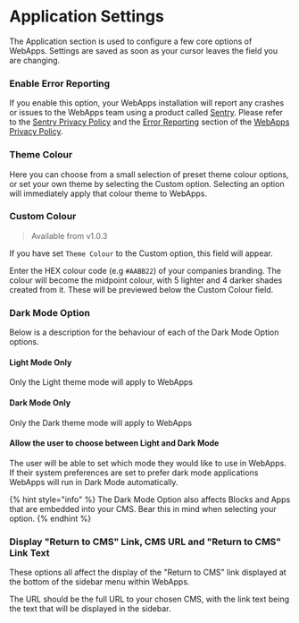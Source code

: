 # Application Settings

The Application section is used to configure a few core options of WebApps. Settings are saved as soon as your cursor leaves the field you are changing.

### Enable Error Reporting

If you enable this option, your WebApps installation will report any crashes or issues to the WebApps team using a product called [Sentry](https://sentry.io). Please refer to the [Sentry Privacy Policy](https://sentry.io/privacy/) and the [Error Reporting](application-settings.md) section of the [WebApps Privacy Policy](application-settings.md).

### Theme Colour

Here you can choose from a small selection of preset theme colour options, or set your own theme by selecting the Custom option. Selecting an option will immediately apply that colour theme to WebApps.

### Custom Colour

> Available from v1.0.3

If you have set `Theme Colour` to the Custom option, this field will appear.

Enter the HEX colour code (e.g `#AABB22`) of your companies branding. The colour will become the midpoint colour, with 5 lighter and 4 darker shades created from it. These will be previewed below the Custom Colour field.

### Dark Mode Option

Below is a description for the behaviour of each of the Dark Mode Option options.

#### **Light Mode Only**

Only the Light theme mode will apply to WebApps

#### **Dark Mode Only**

Only the Dark theme mode will apply to WebApps

#### **Allow the user to choose between Light and Dark Mode**

The user will be able to set which mode they would like to use in WebApps. If their system preferences are set to prefer dark mode applications WebApps will run in Dark Mode automatically.

{% hint style="info" %}
The Dark Mode Option also affects Blocks and Apps that are embedded into your CMS. Bear this in mind when selecting your option.
{% endhint %}

### Display "Return to CMS" Link, CMS URL and "Return to CMS" Link Text

These options all affect the display of the "Return to CMS" link displayed at the bottom of the sidebar menu within WebApps.

The URL should be the full URL to your chosen CMS, with the link text being the text that will be displayed in the sidebar.
